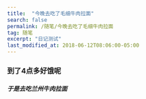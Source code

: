 ```yaml
---
title:  "今晚去吃了毛细牛肉拉面"
search: false
permalink: /随笔/今晚去吃了毛细牛肉拉面
tag: 随笔
excerpt: "日记测试"
last_modified_at: 2018-06-12T08:06:00-05:00
---
```


### 到了4点多好饿呢

###### **于是去吃兰州牛肉拉面**